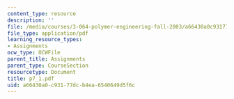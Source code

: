 ```yaml
---
content_type: resource
description: ''
file: /media/courses/3-064-polymer-engineering-fall-2003/a66430a0c93177dcb4ea6540649d5f6c_p7_1.pdf
file_type: application/pdf
learning_resource_types:
- Assignments
ocw_type: OCWFile
parent_title: Assignments
parent_type: CourseSection
resourcetype: Document
title: p7_1.pdf
uid: a66430a0-c931-77dc-b4ea-6540649d5f6c
---
```

